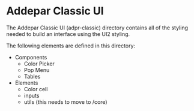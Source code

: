 # Addepar Classic UI
The Addepar Classic UI (adpr-classic) directory contains all of the styling needed to build an interface using the UI2 styling.

The following elements are defined in this directory:
- Components
  - Color Picker
  - Pop Menu
  - Tables
- Elements
  - Color cell
  - inputs
  - utils (this needs to move to /core)
